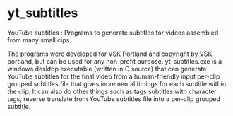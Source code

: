 # yt_subtitles
YouTube subtitles : Programs to generate subtitles for videos assembled from many small cips.

The programs were developed for VSK Portland and copyright by VSK portland, but can be used for any non-profit purpose.
yt_subtitles.exe is a windows desktop executable (written in C source) that can generate YouTube subtitles for the final video from a 
human-friendly input per-clip grouped subtitles file that gives incremental timings for each subtitle within the clip. It can also do other things such as 
tags subtitles with character tags, reverse translate from YouTube subtitles file into a per-clip grouped subtitle.

